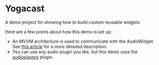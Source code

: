 # Yogacast

A demo project for showing how to build custom reusable widgets

Here are a few points about how this demo is set up:

- An MVVM architecture is used to communicate with the AudioWidget. See [this article](https://medium.com/flutter-community/a-beginners-guide-to-architecting-a-flutter-app-1e9053211a74) for a more detailed description.
- You can use any audio plugin you like, but this demo uses the [audioplayers](https://pub.dev/packages/audioplayers) plugin.
